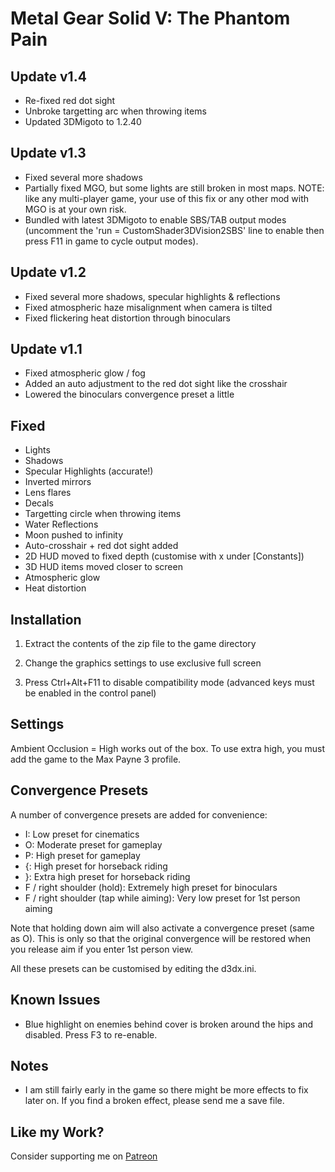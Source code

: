 Metal Gear Solid V: The Phantom Pain
====================================

Update v1.4
-----------
- Re-fixed red dot sight
- Unbroke targetting arc when throwing items
- Updated 3DMigoto to 1.2.40

Update v1.3
-----------
- Fixed several more shadows
- Partially fixed MGO, but some lights are still broken in most maps. NOTE:
  like any multi-player game, your use of this fix or any other mod with MGO is
  at your own risk.
- Bundled with latest 3DMigoto to enable SBS/TAB output modes (uncomment the
  'run = CustomShader3DVision2SBS' line to enable then press F11 in game to
  cycle output modes).

Update v1.2
-----------
- Fixed several more shadows, specular highlights & reflections
- Fixed atmospheric haze misalignment when camera is tilted
- Fixed flickering heat distortion through binoculars

Update v1.1
-----------
- Fixed atmospheric glow / fog
- Added an auto adjustment to the red dot sight like the crosshair
- Lowered the binoculars convergence preset a little

Fixed
-----
- Lights
- Shadows
- Specular Highlights (accurate!)
- Inverted mirrors
- Lens flares
- Decals
- Targetting circle when throwing items
- Water Reflections
- Moon pushed to infinity
- Auto-crosshair + red dot sight added
- 2D HUD moved to fixed depth (customise with x under [Constants])
- 3D HUD items moved closer to screen
- Atmospheric glow
- Heat distortion

Installation
------------
1. Extract the contents of the zip file to the game directory

2. Change the graphics settings to use exclusive full screen

3. Press Ctrl+Alt+F11 to disable compatibility mode (advanced keys must be
   enabled in the control panel)

Settings
--------
Ambient Occlusion = High works out of the box. To use extra high, you must add
the game to the Max Payne 3 profile.

Convergence Presets
-------------------
A number of convergence presets are added for convenience:

- I: Low preset for cinematics
- O: Moderate preset for gameplay
- P: High preset for gameplay
- {: High preset for horseback riding
- }: Extra high preset for horseback riding
- F / right shoulder (hold): Extremely high preset for binoculars
- F / right shoulder (tap while aiming): Very low preset for 1st person aiming

Note that holding down aim will also activate a convergence preset (same as O).
This is only so that the original convergence will be restored when you release
aim if you enter 1st person view.

All these presets can be customised by editing the d3dx.ini.

Known Issues
------------
- Blue highlight on enemies behind cover is broken around the hips and
  disabled. Press F3 to re-enable.

Notes
-----
- I am still fairly early in the game so there might be more effects to fix
  later on. If you find a broken effect, please send me a save file.

Like my Work?
-------------
Consider supporting me on [Patreon](https://www.patreon.com/DarkStarSword)
